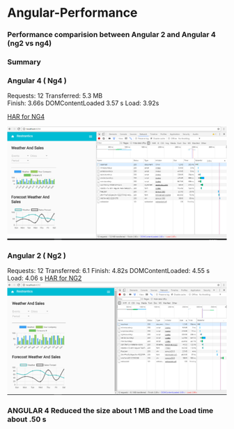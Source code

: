 # Angular-Performance
 


### Performance comparision between Angular 2 and Angular 4 (ng2 vs ng4)

### Summary


### Angular 4 ( Ng4 )
Requests: 12 
Transferred: 5.3 MB  
Finish: 3.66s
DOMContentLoaded 3.57 s
Load: 3.92s

[HAR for NG4](/angular4-har)

![Alt text](/ng4_performance.PNG)

### Angular 2 ( Ng2 )

Requests: 12
Transferred: 6.1 
Finish: 4.82s
DOMContentLoaded: 4.55 s
Load: 4.06 s
[HAR for NG2](/angular2-har)
![Alt text](/ng2_performance.PNG)

### ANGULAR 4 Reduced the size about 1 MB and the Load time about .50 s
